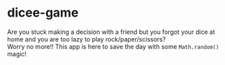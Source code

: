 # dicee-game
Are you stuck making a decision with a friend but you forgot your dice at home and you are too lazy to play rock/paper/scissors?  
Worry no more!! This app is here to save the day with some `Math.random()` magic!
